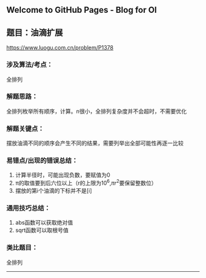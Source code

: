 ## Welcome to GitHub Pages - Blog for OI

## 题目：油滴扩展

https://www.luogu.com.cn/problem/P1378

### 涉及算法/考点：
全排列

### 解题思路：
全排列枚举所有顺序，计算。n很小，全排列复杂度并不会超时，不需要优化
### 解题关键点：
摆放油滴不同的顺序会产生不同的结果，需要列举出全部可能性再逐一比较
### 易错点/出现的错误总结：
1. 计算半径时，可能出现负数，要赋值为0
2. π的取值要到后六位以上（r的上限为$10^6$,$πr^2$要保留整数位）
3. 摆放的第i个油滴的下标并不是[i]
### 通用技巧总结：
1. abs函数可以获取绝对值
2. sqrt函数可以取根号值
### 类比题目：

全排列

------------
